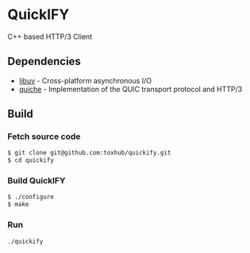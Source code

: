 # QuickIFY
C++ based HTTP/3 Client

## Dependencies
- [libuv](https://github.com/libuv/libuv) - Cross-platform asynchronous I/O
- [quiche](https://github.com/cloudflare/quiche) - Implementation of the QUIC transport protocol and HTTP/3

## Build

### Fetch source code

```sh
$ git clone git@github.com:toxhub/quickify.git
$ cd quickify
```

### Build QuickIFY

```sh
$ ./configure
$ make
```

### Run

```sh
./quickify
```
